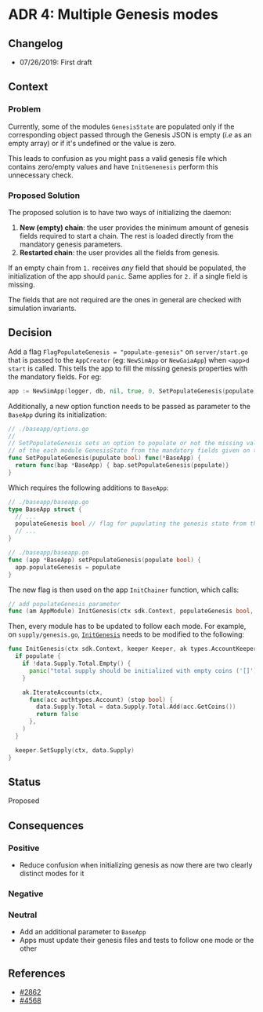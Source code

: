 # ADR 4: Multiple Genesis modes

## Changelog

- 07/26/2019: First draft

## Context

### Problem

Currently, some of the modules `GenesisState` are populated only if the corresponding
object passed through the Genesis JSON is empty (_i.e_ as an empty array) or if it's
undefined or the value is zero.

This leads to confusion as you might pass a valid genesis file which contains zero/empty
values and have `InitGenenesis` perform this unnecessary check.

### Proposed Solution

The proposed solution is to have two ways of initializing the daemon:

1. **New (empty) chain**: the user provides the minimum amount of genesis fields required to
start a chain. The rest is loaded directly from the mandatory genesis parameters.
2. **Restarted chain**: the user provides all the fields from genesis.

If an empty chain from `1.` receives _any_ field that should be populated, the initialization
of the app should `panic`. Same applies for `2.` if a single field is missing.

The fields that are not required are the ones in general are checked with simulation
invariants.

## Decision

Add a flag `FlagPopulateGenesis = "populate-genesis"` on `server/start.go` that is
passed to the `AppCreator` (eg: `NewSimApp` or `NewGaiaApp`) when `<app>d start` is called.
This tells the app to fill the missing genesis properties with the mandatory fields. For eg:

```go
app := NewSimApp(logger, db, nil, true, 0, SetPopulateGenesis(populate))
```

Additionally, a new option function needs to be passed as parameter to the `BaseApp` during its
initialization:

```go
// ./baseapp/options.go
//
// SetPopulateGenesis sets an option to populate or not the missing values
// of the each module GenesisState from the mandatory fields given on the genesis file
func SetPopulateGenesis(pupulate bool) func(*BaseApp) {
  return func(bap *BaseApp) { bap.setPopulateGenesis(populate)}
}
```

Which requires the following additions to `BaseApp`:

```go
// ./baseapp/baseapp.go
type BaseApp struct {
  // ...
  populateGenesis bool // flag for pupulating the genesis state from the mandatory fields on genesis.json
  // ...
}
```

```go
// ./baseapp/baseapp.go
func (app *BaseApp) setPopulateGenesis(populate bool) {
  app.populateGenesis = populate
}
```

The new flag is then used on the app `InitChainer` function, which calls:

```go
// add populateGenesis parameter
func (am AppModule) InitGenesis(ctx sdk.Context, populateGenesis bool, data json.RawMessage)
```

Then, every module has to be updated to follow each mode. For example, on `supply/genesis.go`,
[`InitGenesis`](https://github.com/cosmos/cosmos-sdk/blob/0ba74bb4b77f465e4c661552381732d8612e7c0b/x/supply/genesis.go#L12)
needs to be modified to the following:

```go
func InitGenesis(ctx sdk.Context, keeper Keeper, ak types.AccountKeeper, populate bool, data GenesisState) {
  if populate {
    if !data.Supply.Total.Empty() {
      panic("total supply should be initialized with empty coins ('[]') on populate genesis mode")
    }

    ak.IterateAccounts(ctx,
      func(acc authtypes.Account) (stop bool) {
        data.Supply.Total = data.Supply.Total.Add(acc.GetCoins())
        return false
      },
    )
  }

  keeper.SetSupply(ctx, data.Supply)
}
```

## Status

Proposed

## Consequences

### Positive

- Reduce confusion when initializing genesis as now there are two clearly
  distinct modes for it

### Negative

### Neutral

- Add an additional parameter to `BaseApp`
- Apps must update their genesis files and tests to follow one mode or the other

## References

- [#2862](https://github.com/cosmos/cosmos-sdk/issues/2862)
- [#4568](https://github.com/cosmos/cosmos-sdk/issues/4568)
